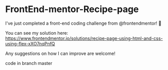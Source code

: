 # FrontEnd-mentor-Recipe-page

I've just completed a front-end coding challenge from @frontendmentor! 🎉

You can see my solution here: https://www.frontendmentor.io/solutions/recipe-page-using-html-and-css-using-flex-xXO7nqPnfQ

Any suggestions on how I can improve are welcome!

code in branch master
